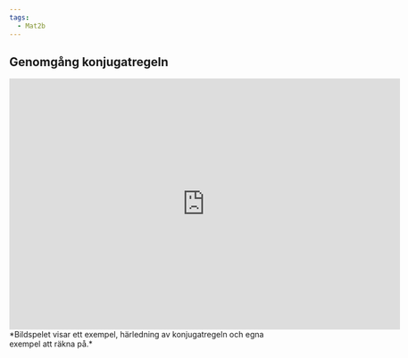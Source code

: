 ```yaml
---
tags:
  - Mat2b
---
```

## Genomgång konjugatregeln

<iframe src="https://link.excalidraw.com/p/readonly/wHpbipk1ku6e8k8TE6qF" width="700" height="450" style="border: none;"></iframe>
*Bildspelet visar ett exempel, härledning av konjugatregeln och egna exempel att räkna på.*

